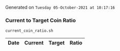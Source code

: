 Generated on `Tuesday 05-October-2021 at 10:17:16`

### Current to Target Coin Ratio
`current_coin_ratio.sh`

Date|Current|Target|Ratio
---|---|---|---

